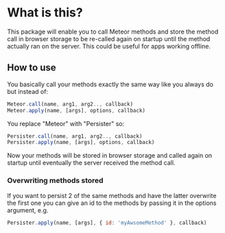 # What is this?
This package will enable you to call Meteor methods and store the method call in browser storage to be re-called again on startup until the method actually ran on the server. This could be useful for apps working offline.
## How to use
You basically call your methods exactly the same way like you always do but instead of:
```javascript
Meteor.call(name, arg1, arg2.., callback)
Meteor.apply(name, [args], options, callback)
```
You replace "Meteor" with "Persister" so:
```javascript
Persister.call(name, arg1, arg2.., callback)
Persister.apply(name, [args], options, callback)
```
Now your methods will be stored in browser storage and called again on startup until eventually the server received the method call.
### Overwriting methods stored
If you want to persist 2 of the same methods and have the latter overwrite the first one you can give an id to the methods by passing it in the options argument, e.g.
```javascript
Persister.apply(name, [args], { id: 'myAwsomeMethod' }, callback)
```
